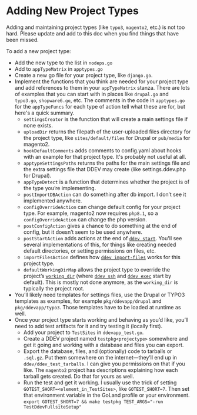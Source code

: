 # Adding New Project Types

Adding and maintaining project types (like `typo3`, `magento2`, etc.) is not too hard. Please update and add to this doc when you find things that have been missed.

To add a new project type:

* Add the new type to the list in `nodeps.go`
* Add to `appTypeMatrix` in `apptypes.go`
* Create a new go file for your project type, like `django.go`.
* Implement the functions that you think are needed for your project type and add references to them in your `appTypeMatrix` stanza. There are lots of examples that you can start with in places like `drupal.go` and `typo3.go`, `shopware6.go`, etc. The comments in the code in `apptypes.go` for the `appTypeFuncs` for each type of action tell what these are for, but here's a quick summary.
  * `settingsCreator` is the function that will create a main settings file if none exists.
  * `uploadDir` returns the filepath of the user-uploaded files directory for the project type, like `sites/default/files` for Drupal or `pub/media` for magento2.
  * `hookDefaultComments` adds comments to config.yaml about hooks with an example for that project type. It's probably not useful at all.
  * `apptypeSettingsPaths` returns the paths for the main settings file and the extra settings file that DDEV may create (like settings.ddev.php for Drupal).
  * `appTypeDetect` is a function that determines whether the project is of the type you’re implementing.
  * `postImportDBAction` can do something after db import. I don’t see it implemented anywhere.
  * `configOverrideAction` can change default config for your project type. For example, magento2 now requires `php8.1`, so a `configOverrideAction` can change the php version.
  * `postConfigAction` gives a chance to do something at the end of config, but it doesn’t seem to be used anywhere.
  * `postStartAction` adds actions at the end of [`ddev start`](../users/usage/commands.md#start). You'll see several implementations of this, for things like creating needed default directories, or setting permissions on files, etc.
  * `importFilesAction` defines how [`ddev import-files`](../users/usage/commands.md#import-files) works for this project type.
  * `defaultWorkingDirMap` allows the project type to override the project’s [`working_dir`](../users/configuration/config.md#working_dir) (where [`ddev ssh`](../users/usage/commands.md#ssh) and [`ddev exec`](../users/usage/commands.md#exec) start by default). This is mostly not done anymore, as the `working_dir` is typically the project root.
* You’ll likely need templates for settings files, use the Drupal or TYPO3 templates as examples, for example `pkg/ddevapp/drupal` and `pkg/ddevapp/typo3`. Those templates have to be loaded at runtime as well.
* Once your project type starts working and behaving as you’d like, you’ll need to add test artifacts for it and try testing it (locally first).
  * Add your project to `TestSites` in `ddevapp_test.go`.
  * Create a DDEV project named `testpkg<projectype>` somewhere and get it going and working with a database and files you can export.
  * Export the database, files, and (optionally) code to tarballs or `.sql.gz`. Put them somewhere on the internet—they’ll end up in `ddev/ddev_test_tarballs`. I can give you permissions on that if you like. The `magento2` project has descriptions explaining how each tarball gets created. Do that for yours as well.
  * Run the test and get it working. I usually use the trick of setting `GOTEST_SHORT=<element_in_TestSites>`, like `GOTEST_SHORT=7`. Then set that environment variable in the GoLand profile or your environment. `export GOTEST_SHORT=7 && make testpkg TEST_ARGS="-run TestDdevFullsiteSetup"`
